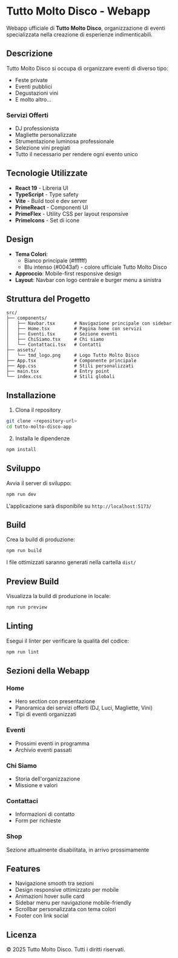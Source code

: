 # Tutto Molto Disco - Webapp

Webapp ufficiale di **Tutto Molto Disco**, organizzazione di eventi specializzata nella creazione di esperienze indimenticabili.

## Descrizione

Tutto Molto Disco si occupa di organizzare eventi di diverso tipo:
- Feste private
- Eventi pubblici
- Degustazioni vini
- E molto altro...

### Servizi Offerti

- DJ professionista
- Magliette personalizzate
- Strumentazione luminosa professionale
- Selezione vini pregiati
- Tutto il necessario per rendere ogni evento unico

## Tecnologie Utilizzate

- **React 19** - Libreria UI
- **TypeScript** - Type safety
- **Vite** - Build tool e dev server
- **PrimeReact** - Componenti UI
- **PrimeFlex** - Utility CSS per layout responsive
- **PrimeIcons** - Set di icone

## Design

- **Tema Colori**:
    - Bianco principale (#ffffff)
    - Blu intenso (#0043af) - colore ufficiale Tutto Molto Disco
- **Approccio**: Mobile-first responsive design
- **Layout**: Navbar con logo centrale e burger menu a sinistra

## Struttura del Progetto

```
src/
├── components/
│   ├── Navbar.tsx       # Navigazione principale con sidebar
│   ├── Home.tsx         # Pagina home con servizi
│   ├── Eventi.tsx       # Sezione eventi
│   ├── ChiSiamo.tsx     # Chi siamo
│   └── Contattaci.tsx   # Contatti
├── assets/
│   └── tmd_logo.png     # Logo Tutto Molto Disco
├── App.tsx              # Componente principale
├── App.css              # Stili personalizzati
├── main.tsx             # Entry point
└── index.css            # Stili globali
```

## Installazione

1. Clona il repository
```bash
git clone <repository-url>
cd tutto-molto-disco-app
```

2. Installa le dipendenze
```bash
npm install
```

## Sviluppo

Avvia il server di sviluppo:
```bash
npm run dev
```

L'applicazione sarà disponibile su `http://localhost:5173/`

## Build

Crea la build di produzione:
```bash
npm run build
```

I file ottimizzati saranno generati nella cartella `dist/`

## Preview Build

Visualizza la build di produzione in locale:
```bash
npm run preview
```

## Linting

Esegui il linter per verificare la qualità del codice:
```bash
npm run lint
```

## Sezioni della Webapp

### Home
- Hero section con presentazione
- Panoramica dei servizi offerti (DJ, Luci, Magliette, Vini)
- Tipi di eventi organizzati

### Eventi
- Prossimi eventi in programma
- Archivio eventi passati

### Chi Siamo
- Storia dell'organizzazione
- Missione e valori

### Contattaci
- Informazioni di contatto
- Form per richieste

### Shop
Sezione attualmente disabilitata, in arrivo prossimamente

## Features

- Navigazione smooth tra sezioni
- Design responsive ottimizzato per mobile
- Animazioni hover sulle card
- Sidebar menu per navigazione mobile-friendly
- Scrollbar personalizzata con tema colori
- Footer con link social

## Licenza

© 2025 Tutto Molto Disco. Tutti i diritti riservati.
